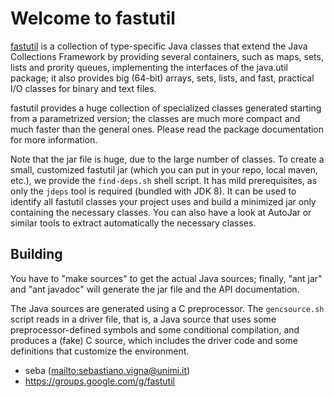 # Welcome to fastutil

[fastutil](http://fastutil.di.unimi.it/) is a collection of type-specific Java
classes that extend the Java Collections Framework by providing several
containers, such as maps, sets, lists and prority queues, implementing the
interfaces of the java.util package; it also provides big (64-bit) arrays,
sets, lists, and fast, practical I/O classes for binary and text files.

fastutil provides a huge collection of specialized classes generated starting
from a parametrized version; the classes are much more compact and much faster
than the general ones. Please read the package documentation for more
information.

Note that the jar file is huge, due to the large number of classes. To
create a small, customized fastutil jar (which you can put in your repo,
local maven, etc.), we provide the `find-deps.sh` shell script. It has
mild prerequisites, as only the `jdeps` tool is required (bundled with JDK
8). It can be used to identify all fastutil classes your project uses and
build a minimized jar only containing the necessary classes. You can also
have a look at AutoJar or similar tools to extract automatically the
necessary classes.

## Building

You have to "make sources" to get the actual Java sources; finally, "ant jar"
and "ant javadoc" will generate the jar file and the API documentation.

The Java sources are generated using a C preprocessor. The `gencsource.sh`
script reads in a driver file, that is, a Java source that uses some
preprocessor-defined symbols and some conditional compilation, and produces a
(fake) C source, which includes the driver code and some definitions that
customize the environment.

* seba (<mailto:sebastiano.vigna@unimi.it>)
* https://groups.google.com/g/fastutil
